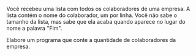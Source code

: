 Você recebeu uma lista com todos os colaboradores de uma empresa. A lista contém o nome do colaborador, um por linha. Você não sabe o tamanho da lista, mas sabe que ela acaba quando aparece no lugar do nome a palavra "Fim".

Elabore um programa que conte a quantidade de colaboradores da empresa.
